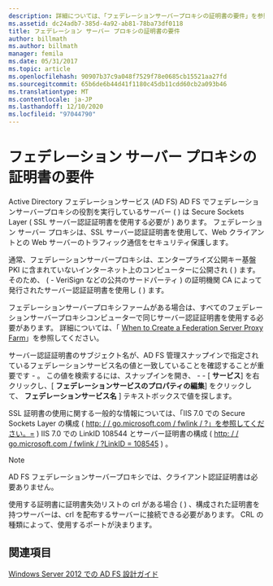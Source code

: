 ```yaml
---
description: 詳細については、「フェデレーションサーバープロキシの証明書の要件」を参照してください。
ms.assetid: dc24adb7-385d-4a92-ab81-78ba73df0118
title: フェデレーション サーバー プロキシの証明書の要件
author: billmath
ms.author: billmath
manager: femila
ms.date: 05/31/2017
ms.topic: article
ms.openlocfilehash: 90907b37c9a048f7529f78e0685cb15521aa27fd
ms.sourcegitcommit: 65b6de6b44d41f1180c45db11cdd60cb2a093b46
ms.translationtype: MT
ms.contentlocale: ja-JP
ms.lasthandoff: 12/10/2020
ms.locfileid: "97044790"
---
```

# <a name="certificate-requirements-for-federation-server-proxies"></a>フェデレーション サーバー プロキシの証明書の要件

Active Directory フェデレーションサービス (AD FS) AD FS でフェデレーションサーバープロキシの役割を実行しているサーバー \( \) は Secure Sockets Layer \( SSL サーバー認証証明書を使用する必要が \) あります。 フェデレーション サーバー プロキシは、SSL サーバー認証証明書を使用して、Web クライアントとの Web サーバーのトラフィック通信をセキュリティ保護します。

通常、フェデレーションサーバープロキシは、エンタープライズ公開キー基盤 PKI に含まれていないインターネット上のコンピューターに公開され \( \) ます。 そのため、 \( \- VeriSign などの公共のサードパーティ \) の証明機関 CA によって発行されたサーバー認証証明書を使用し \( \) ます。

フェデレーションサーバープロキシファームがある場合は、すべてのフェデレーションサーバープロキシコンピューターで同じサーバー認証証明書を使用する必要があります。 詳細については、「 [When to Create a Federation Server Proxy Farm](When-to-Create-a-Federation-Server-Proxy-Farm.md)」を参照してください。

サーバー認証証明書のサブジェクト名が、AD FS 管理スナップインで指定されているフェデレーションサービス名の値と一致していることを確認することが重要です \- 。 この値を検索するには、スナップインを開き、 \- \- [ **サービス**] を右クリックし、[ **フェデレーションサービスのプロパティの編集**] をクリックして、 **フェデレーションサービス名** ] テキストボックスで値を探します。

SSL 証明書の使用に関する一般的な情報については、「IIS 7.0 での Secure Sockets Layer の構成 \( [http: \/ \/ go.microsoft.com \/ fwlink \/ ?」を参照してください。\=](https://go.microsoft.com/fwlink/?LinkID=108544) \) IIS 7.0 での LinkID 108544 とサーバー証明書の構成 \( [http: \/ \/ go.microsoft.com \/ fwlink \/ ?LinkID \= 108545](https://go.microsoft.com/fwlink/?LinkID=108545) \) 。

> [!NOTE]
> AD FS フェデレーションサーバープロキシでは、クライアント認証証明書は必要ありません。

使用する証明書に証明書失効リストの crl がある場合 \( \) 、構成された証明書を持つサーバーは、crl を配布するサーバーに接続できる必要があります。 CRL の種類によって、使用するポートが決まります。

## <a name="see-also"></a>関連項目
[Windows Server 2012 での AD FS 設計ガイド](AD-FS-Design-Guide-in-Windows-Server-2012.md)
